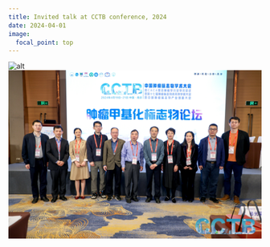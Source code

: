 ```yaml
---
title: Invited talk at CCTB conference, 2024
date: 2024-04-01
image:
  focal_point: top
---
```

![alt](01.jpg)
![alt](02.jpg)